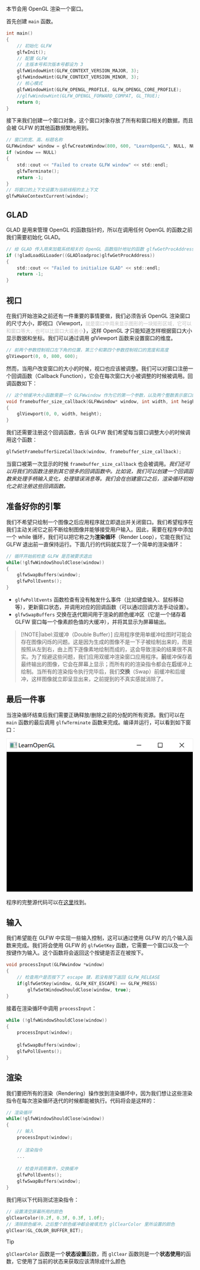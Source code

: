 本节会用 OpenGL 渲染一个窗口。

首先创建 `main` 函数。

```c
int main()
{
    // 初始化 GLFW
    glfwInit();
    // 配置 GLFW
    // 主版本号和次版本号都设为 3
    glfwWindowHint(GLFW_CONTEXT_VERSION_MAJOR, 3);
    glfwWindowHint(GLFW_CONTEXT_VERSION_MINOR, 3);
    // 核心模式
    glfwWindowHint(GLFW_OPENGL_PROFILE, GLFW_OPENGL_CORE_PROFILE);
    //glfwWindowHint(GLFW_OPENGL_FORWARD_COMPAT, GL_TRUE);
    return 0;
}
```

接下来我们创建一个窗口对象，这个窗口对象存放了所有和窗口相关的数据，而且会被 GLFW 的其他函数频繁地用到。

```c
// 窗口的宽、高、标题名称
GLFWwindow* window = glfwCreateWindow(800, 600, "LearnOpenGL", NULL, NULL);
if (window == NULL)
{
    std::cout << "Failed to create GLFW window" << std::endl;
    glfwTerminate();
    return -1;
}
// 将窗口的上下文设置为当前线程的主上下文
glfwMakeContextCurrent(window);
```

## GLAD

GLAD 是用来管理 OpenGL 的函数指针的，所以在调用任何 OpenGL 的函数之前我们需要初始化 GLAD。

```c
// 给 GLAD 传入用来加载系统相关的 OpenGL 函数指针地址的函数 glfwGetProcAddress
if (!gladLoadGLLoader((GLADloadproc)glfwGetProcAddress))
{
    std::cout << "Failed to initialize GLAD" << std::endl;
    return -1;
}
```

## 视口

在我们开始渲染之前还有一件重要的事情要做，我们必须告诉 OpenGL 渲染窗口的尺寸大小，即视口（Viewport，<font size="2" color="#c0c0c0">就是窗口中用来显示图形的一块矩形区域，它可以和窗口等大，也可以比窗口大或者小</font>），这样 OpenGL 才只能知道怎样根据窗口大小显示数据和坐标。我们可以通过调用 glViewport 函数来设置窗口的维度。

```c
// 前两个参数控制视口左下角的位置，第三个和第四个参数控制视口的宽度和高度
glViewport(0, 0, 800, 600);
```

然而，当用户改变窗口的大小的时候，视口也应该被调整。我们可以对窗口注册一个回调函数（Callback Function），它会在每次窗口大小被调整的时候被调用。回调函数如下：

```c
// 这个帧缓冲大小函数需要一个 GLFWwindow 作为它的第一个参数，以及两个整数表示窗口的新维度
void framebuffer_size_callback(GLFWwindow* window, int width, int height)
{
    glViewport(0, 0, width, height);
}
```

我们还需要注册这个回调函数，告诉 GLFW 我们希望每当窗口调整大小的时候调用这个函数：

```c
glfwSetFramebufferSizeCallback(window, framebuffer_size_callback);
```

当窗口被第一次显示的时候 `framebuffer_size_callback` 也会被调用。*我们还可以将我们的函数注册到其它很多的回调函数中。比如说，我们可以创建一个回调函数来处理手柄输入变化，处理错误消息等。我们会在创建窗口之后，渲染循环初始化之前注册这些回调函数。*

## 准备好你的引擎

我们不希望只绘制一个图像之后应用程序就立即退出并关闭窗口。我们希望程序在我们主动关闭它之前不断绘制图像并能够接受用户输入。因此，需要在程序中添加一个 while 循环，我们可以把它称之为**渲染循环**（Render Loop），它能在我们让 GLFW 退出前一直保持运行。下面几行的代码就实现了一个简单的渲染循环：

```c
// 循环开始前检查 GLFW 是否被要求退出
while(!glfwWindowShouldClose(window))
{
    glfwSwapBuffers(window);
    glfwPollEvents();    
}
```

- `glfwPollEvents` 函数检查有没有触发什么事件（比如键盘输入、鼠标移动等），更新窗口状态，并调用对应的回调函数（可以通过回调方法手动设置）。
- `glfwSwapBuffers` 交换在迭代期间用于渲染的颜色缓冲区（它是一个储存着 GLFW 窗口每一个像素颜色值的大缓冲），并将其显示为屏幕输出。

> [!NOTE|label:双缓冲（Double Buffer）]
> 应用程序使用单缓冲绘图时可能会存在图像闪烁的问题。这是因为生成的图像不是一下子被绘制出来的，而是按照从左到右，由上而下逐像素地绘制而成的，这会导致渲染的结果很不真实。为了规避这些问题，我们应用双缓冲渲染窗口应用程序。**前**缓冲保存着最终输出的图像，它会在屏幕上显示；而所有的的渲染指令都会在**后**缓冲上绘制。当所有的渲染指令执行完毕后，我们**交换**（Swap）前缓冲和后缓冲，这样图像就立即呈显出来，之前提到的不真实感就消除了。

## 最后一件事

当渲染循环结束后我们需要正确释放/删除之前的分配的所有资源。我们可以在 `main` 函数的最后调用 `glfwTerminate` 函数来完成。编译并运行，可以看到如下窗口：

![](_images/learnopengl-getting-started-7.png ':class=image-45')

程序的完整源代码可以在[这里](https://learnopengl.com/code_viewer_gh.php?code=src/1.getting_started/1.1.hello_window/hello_window.cpp)找到。

## 输入

我们希望能在 GLFW 中实现一些输入控制，这可以通过使用 GLFW 的几个输入函数来完成。我们将会使用 GLFW 的 `glfwGetKey` 函数，它需要一个窗口以及一个按键作为输入。这个函数将会返回这个按键是否正在被按下。

```c
void processInput(GLFWwindow *window)
{
    // 检查用户是否按下了 escape 键，若没有按下返回 GLFW_RELEASE
    if(glfwGetKey(window, GLFW_KEY_ESCAPE) == GLFW_PRESS)
        glfwSetWindowShouldClose(window, true);
}
```

接着在渲染循环中调用 `processInput`：

```c
while (!glfwWindowShouldClose(window))
{
    processInput(window);

    glfwSwapBuffers(window);
    glfwPollEvents();
}
```

## 渲染

我们要把所有的渲染（Rendering）操作放到渲染循环中，因为我们想让这些渲染指令在每次渲染循环迭代的时候都能被执行。代码将会是这样的：

```c
// 渲染循环
while(!glfwWindowShouldClose(window))
{
    // 输入
    processInput(window);

    // 渲染指令
    ...

    // 检查并调用事件，交换缓冲
    glfwPollEvents();
    glfwSwapBuffers(window);
}
```

我们用以下代码测试渲染指令：

```c
// 设置清空屏幕所用的颜色
glClearColor(0.2f, 0.3f, 0.3f, 1.0f);
// 清除颜色缓冲，之后整个颜色缓冲都会被填充为 glClearColor 里所设置的颜色
glClear(GL_COLOR_BUFFER_BIT);
```

> [!TIP]
> `glClearColor` 函数是一个**状态设置**函数，而 `glClear` 函数则是一个**状态使用**的函数，它使用了当前的状态来获取应该清除成什么颜色